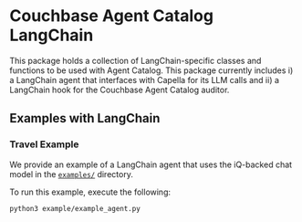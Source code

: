 # Couchbase Agent Catalog LangChain

This package holds a collection of LangChain-specific classes and functions to be used with Agent Catalog.
This package currently includes i) a LangChain agent that interfaces with Capella for its LLM calls and ii) a LangChain
hook for the Couchbase Agent Catalog auditor.

## Examples with LangChain

### Travel Example
We provide an example of a LangChain agent that uses the iQ-backed chat model in the [`examples/`](examples) directory.

To run this example, execute the following:
```bash
python3 example/example_agent.py
```
